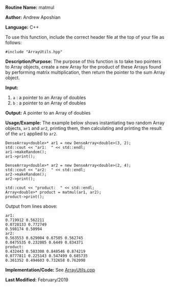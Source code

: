 **Routine Name:** matmul

**Author:** Andrew Aposhian

**Language:** C++

To use this function, include the correct header file at the top of your file as follows:
```
#include "ArrayUtils.hpp"
```

**Description/Purpose:** The purpose of this function is to take two pointers to Array objects, create a new Array for the product of these Arrays found by performing matrix multiplication, then return the pointer to the sum Array object.

**Input:**
1. `a` : a pointer to an Array of doubles
2. `b` : a pointer to an Array of doubles

**Output:** A pointer to an Array of doubles

**Usage/Example:** The example below shows instantiating two random Array objects, `ar1` and `ar2`, printing them, then calculating and printing the result of the `ar1` applied to `ar2`.
```
DenseArray<double>* ar1 = new DenseArray<double>(3, 2);
std::cout << "ar1:  " << std::endl;
ar1->makeRandom();
ar1->print();

DenseArray<double>* ar2 = new DenseArray<double>(2, 4);
std::cout << "ar2:  " << std::endl;
ar2->makeRandom();
ar2->print();

std::cout << "product:  " << std::endl;
Array<double>* product = matmul(ar1, ar2);
product->print();
```

Output from lines above:
```
ar1:  
0.719912 0.562211 
0.0728133 0.772749 
0.598174 0.50994 
ar2:  
0.563553 0.629004 0.67505 0.562745 
0.0475535 0.232085 0.6449 0.834371 
product:  
0.432443 0.583308 0.848546 0.874219 
0.0777811 0.225143 0.547499 0.685735 
0.361352 0.494603 0.732658 0.762098 
```

**Implementation/Code:**
See [ArrayUtils.cpp](../src/lib/ArrayUtils.cpp)

**Last Modified:** February/2019
